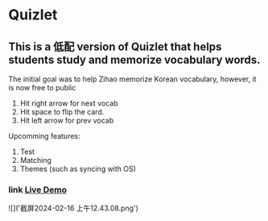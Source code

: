 # Quizlet
## This is a 低配 version of Quizlet that helps students study and memorize vocabulary words.

The initial goal was to help Zihao memorize Korean vocabulary, however, it is now free to public

1. Hit right arrow for next vocab
2. Hit space to flip the card.
3. Hit left arrow for prev vocab

Upcomming features:
1. Test
2. Matching
3. Themes (such as syncing with OS)
   
### link <a href="https://zhengzihao2002.github.io/quizlet">Live Demo</a>

![]('截屏2024-02-16 上午12.43.08.png')
